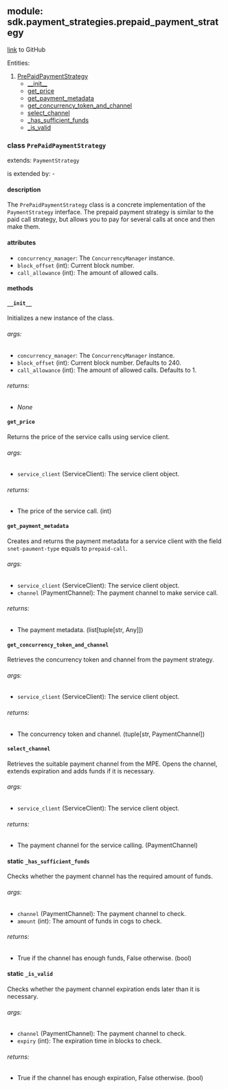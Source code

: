 ## module: sdk.payment_strategies.prepaid_payment_strategy

[link](https://github.com/singnet/snet-sdk-python/blob/master/snet/sdk/payment_strategies/prepaid_payment_strategy.py) to GitHub

Entities:
1. [PrePaidPaymentStrategy](#class-prepaidpaymentstrategy)
   - [\_\_init\_\_](#__init__)
   - [get_price](#get_price)
   - [get_payment_metadata](#get_payment_metadata)
   - [get_concurrency_token_and_channel](#get_concurrency_token_and_channel)
   - [select_channel](#select_channel)
   - [_has_sufficient_funds](#_has_sufficient_funds)
   - [_is_valid](#_is_valid)


### class `PrePaidPaymentStrategy`

extends: `PaymentStrategy`

is extended by: -

#### description

The `PrePaidPaymentStrategy` class is a concrete implementation of the `PaymentStrategy` interface.
The prepaid payment strategy is similar to the paid call strategy, but allows you to pay for several calls at once 
and then make them.

#### attributes

- `concurrency_manager`: The `ConcurrencyManager` instance.
- `block_offset` (int): Current block number. <!-- TODO: find out what is a block_offset -->
- `call_allowance` (int): The amount of allowed calls.

#### methods

#### `__init__`

Initializes a new instance of the class.

###### args:

- `concurrency_manager`: The `ConcurrencyManager` instance.
- `block_offset` (int): Current block number. Defaults to 240. <!-- TODO: find out what is a block_offset -->
- `call_allowance` (int): The amount of allowed calls. Defaults to 1.

###### returns:

- _None_

#### `get_price`

Returns the price of the service calls using service client.

###### args:

- `service_client` (ServiceClient): The service client object.

###### returns:

- The price of the service call. (int)

#### `get_payment_metadata`

Creates and returns the payment metadata for a service client with the field `snet-paument-type` equals 
to `prepaid-call`.

###### args:

- `service_client` (ServiceClient): The service client object.
- `channel` (PaymentChannel): The payment channel to make service call.

###### returns:

- The payment metadata. (list[tuple[str, Any]])

#### `get_concurrency_token_and_channel`

Retrieves the concurrency token and channel from the payment strategy.

###### args:

- `service_client` (ServiceClient): The service client object.

###### returns:

- The concurrency token and channel. (tuple[str, PaymentChannel])

#### `select_channel`

Retrieves the suitable payment channel from the MPE. Opens the channel, extends expiration 
and adds funds if it is necessary.

###### args:

- `service_client` (ServiceClient): The service client object.

###### returns:

- The payment channel for the service calling. (PaymentChannel)

#### static `_has_sufficient_funds`

Checks whether the payment channel has the required amount of funds.

###### args:

- `channel` (PaymentChannel): The payment channel to check.
- `amount` (int): The amount of funds in cogs to check.

###### returns:

- True if the channel has enough funds, False otherwise. (bool)

#### static `_is_valid`

Checks whether the payment channel expiration ends later than it is necessary. <!-- TODO: perhaps, it's needed to change smth -->

###### args:

- `channel` (PaymentChannel): The payment channel to check.
- `expiry` (int): The expiration time in blocks to check.

###### returns:

- True if the channel has enough expiration, False otherwise. (bool)

